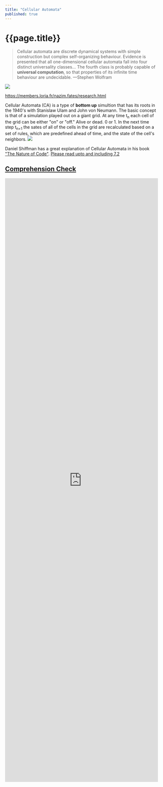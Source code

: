 ```yaml
---
title: "Cellular Automata"
published: true
---
```

# {{page.title}}

>Cellular automata are discrete dynamical systems with simple construction but complex self-organizing behaviour. Evidence is presented that all one-dimensional cellular automata fall into four distinct universality classes... The fourth class is probably capable of **universal computation**, so that properties of its infinite time behaviour are undecidable.
> —Stephen Wolfram

![](https://members.loria.fr/nazim.fates/expoBarthelemySultra/IMG_7516Np.jpg)
<p class="caption"><a href="https://members.loria.fr/nazim.fates/research.html">https://members.loria.fr/nazim.fates/research.html</a></p>

Cellular Automata (CA) is a type of **bottom up** simultion that has its roots in the 1940's with Stanislaw Ulam and John von Neumann. The basic concept is that of a simulation played out on a giant grid. At any time t<sub>n</sub> each cell of the grid can be either "on" or "off." Alive or dead. 0 or 1. In the next time step t<sub>n+1</sub> the sates of all of the cells in the grid are recalculated based on a set of rules, which are predefined ahead of time, and the state of the cell's neighbors.
![]({{site.baseurl}}/img/nature-of-code-title-bar.png)

Daniel Shiffman has a great explanation of Cellular Automata in his book ["The Nature of Code"](https://natureofcode.com). [Please read upto and including 7.2](https://natureofcode.com/book/chapter-7-cellular-automata/)

## [Comprehension Check](https://docs.google.com/forms/d/e/1FAIpQLSegadmNaAFoA4B1BUeilzv2kW_iZQgQWZgwcN1PsD5WPckWHQ/viewform)
<iframe src="https://docs.google.com/forms/d/e/1FAIpQLSegadmNaAFoA4B1BUeilzv2kW_iZQgQWZgwcN1PsD5WPckWHQ/viewform?embedded=true" width="100%" height="1987" frameborder="0" marginheight="0" marginwidth="0">Loading...</iframe>